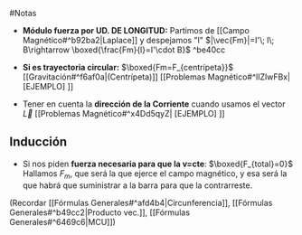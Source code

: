 #Notas 

- **Módulo fuerza por UD. DE LONGITUD:** 
	Partimos de [[Campo Magnético#^b92ba2|Laplace]] y despejamos "l" $|\vec{Fm}|=I'\; l\; B\rightarrow \boxed{\frac{Fm}{l}=I'\cdot B}$ ^be40cc

- **Si es trayectoria circular:** $\boxed{Fm=F_{centrípeta}}$  [[Gravitación#^f6af0a|(Centrípeta)]] [[Problemas Magnético#^lIZlwFBx| [EJEMPLO] ]]

- Tener en cuenta la **dirección de la Corriente** cuando usamos el vector $\vec{L}$ [[Problemas Magnético#^x4Dd5qyZ| [EJEMPLO] ]]

## Inducción

- Si nos piden **fuerza necesaria para que la v=cte**: $\boxed{F_{total}=0}$
	Hallamos $F_m$, que será la que ejerce el campo magnético, y esa será la que habrá que suministrar a la barra para que la contrarreste.

(Recordar [[Fórmulas Generales#^afd4b4|Circunferencia]], [[Fórmulas Generales#^b49cc2|Producto vec.]], [[Fórmulas Generales#^6469c6|MCU]])